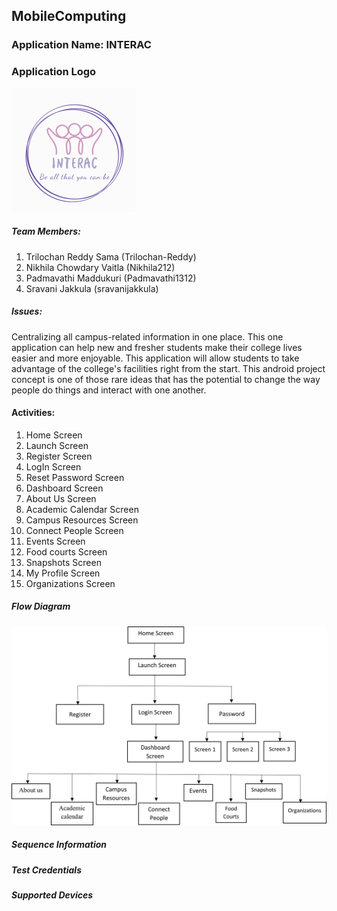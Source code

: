 ## MobileComputing

### Application Name: INTERAC

### Application Logo
![My Image](logo.png)

##### Team Members:
1.	Trilochan Reddy Sama (Trilochan-Reddy)
2.	Nikhila Chowdary Vaitla (Nikhila212)
3.	Padmavathi Maddukuri (Padmavathi1312)
4.	Sravani Jakkula  (sravanijakkula)

##### Issues: 
Centralizing all campus-related information in one place. 
This one application can help new and fresher students make their college lives easier and more enjoyable. 
This application will allow students to take advantage of the college's facilities right from the start.
This android project concept is one of those rare ideas that has the potential to change the way people do things and interact with one another.

#### Activities:
1.	Home Screen
2.	Launch Screen
3.	Register Screen
4.	LogIn Screen
5.	Reset Password Screen
6.	Dashboard Screen
7.	About Us Screen
8.	Academic Calendar Screen
9.	Campus Resources Screen
10.	Connect People Screen
11.	Events Screen
12.	Food courts Screen
13.	Snapshots Screen
14.	My Profile Screen
15.	Organizations Screen

##### Flow Diagram 
![My Image](FlowChart.png)

##### Sequence Information

##### Test Credentials

##### Supported Devices
